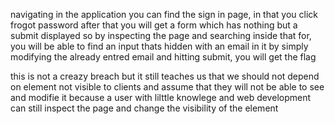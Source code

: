 navigating in the application you can find the sign in page, in that you click frogot password
after that you will get a form which has nothing but a submit displayed
so by inspecting the page and searching inside that for, you will be able to find an input thats hidden with an email in it
by simply modifying the already entred email and hitting submit, you will get the flag

this is not a creazy breach but it still teaches us that we should not depend on element not visible to clients and assume that they will not be able to see and modifie it
because a user with lilttle knowlege and web development can still inspect the page and change the visibility of the element